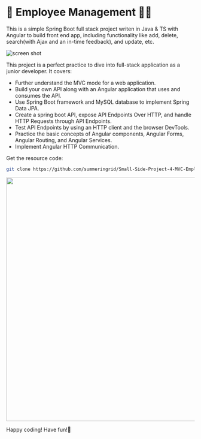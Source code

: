 # 👔 Employee Management 👨‍💻‍

This is a simple Spring Boot full stack project writen in Java & TS with Angular to build front end app, including functionality like add, delete, search(with Ajax and an in-time feedback), and update, etc.

![screen shot](https://github.com/summeringrid/Small-Side-Project-4-MVC-Employee/blob/master/screenshots/employeeManagement.png)



This project is a perfect practice to dive into full-stack application as a junior developer. 
It covers:
- Further understand the MVC mode for a web application.
- Build your own API along with an Angular application that uses and consumes the API.
- Use Spring Boot framework and MySQL database to implement Spring Data JPA.
- Create a spring boot API, expose API Endpoints Over HTTP, and handle HTTP Requests through API Endpoints. 
- Test API Endpoints by using an HTTP client and the browser DevTools.
- Practice the basic concepts of Angular components, Angular Forms, Angular Routing, and Angular Services. 
- Implement Angular HTTP Communication.


Get the resource code:
```bash
git clone https://github.com/summeringrid/Small-Side-Project-4-MVC-Employee.git
```

<img src = "screenshots/employeeMgt.gif" width="650" >

Happy coding! Have fun!👾

